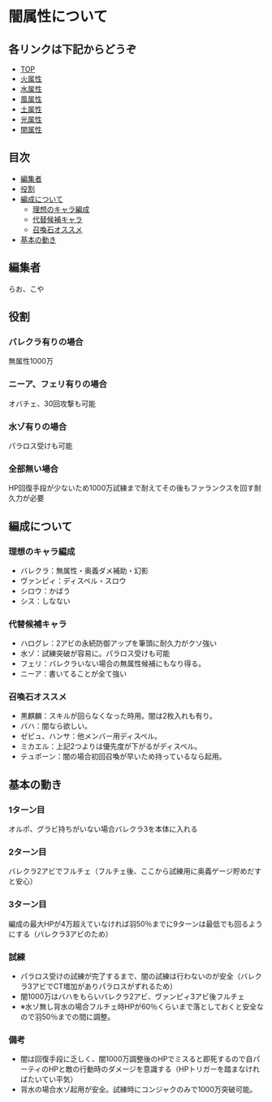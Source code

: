 # 闇属性について
## 各リンクは下記からどうぞ
* [TOP](/README.md)
* [火属性](/fire.md)
* [水属性](/water.md)
* [風属性](/wind.md)
* [土属性](/earth.md)
* [光属性](/lite.md)
* [闇属性](/dark.md)

## 目次
* [編集者](#編集者)
* [役割](#役割)
* [編成について](#編成について)
    * [理想のキャラ編成](#理想のキャラ編成)
    * [代替候補キャラ](#代替候補キャラ)
    * [召喚石オススメ](#召喚石オススメ)
* [基本の動き](#基本の動き)
    
## 編集者
らお、こや
## 役割
### バレクラ有りの場合
無属性1000万
### ニーア、フェリ有りの場合
オバチェ、30回攻撃も可能
### 水ゾ有りの場合
パラロス受けも可能
### 全部無い場合
HP回復手段が少ないため1000万試練まで耐えてその後もファランクスを回す耐久力が必要

## 編成について
### 理想のキャラ編成
* バレクラ：無属性・奥義ダメ補助・幻影
* ヴァンピィ：ディスペル・スロウ
* シロウ：かばう	
* シス：しなない

### 代替候補キャラ
* ハログレ：2アビの永続防御アップを筆頭に耐久力がクソ強い
* 水ゾ：試練突破が容易に。パラロス受けも可能
* フェリ：バレクラいない場合の無属性候補にもなり得る。
* ニーア：書いてることが全て強い

### 召喚石オススメ
* 黒麒麟：スキルが回らなくなった時用。闇は2枚入れも有り。
* バハ：闇なら欲しい。
* ゼピュ、ハンサ：他メンバー用ディスペル。
* ミカエル：上記2つよりは優先度が下がるがディスペル。
* テュポーン：闇の場合初回召喚が早いため持っているなら起用。

## 基本の動き
### 1ターン目
オルポ、グラビ持ちがいない場合バレクラ3を本体に入れる
### 2ターン目
バレクラ2アビでフルチェ（フルチェ後、ここから試練用に奥義ゲージ貯めだすと安心）
### 3ターン目
編成の最大HPが4万超えていなければ羽50％までに9ターンは最低でも回るようにする（バレクラ3アビのため）
### 試練
* パラロス受けの試練が完了するまで、闇の試練は行わないのが安全（バレクラ3アビでCT増加がありパラロスがずれるため）
* 闇1000万はバハをもらいバレクラ2アビ、ヴァンピィ3アビ後フルチェ
* ※水ゾ無し背水の場合フルチェ時HPが60％くらいまで落としておくと安全なので羽50％までの間に調整。
### 備考
* 闇は回復手段に乏しく、闇1000万調整後のHPでミスると即死するので自パーティのHPと敵の行動時のダメージを意識する（HPトリガーを踏まなければたいてい平気）
* 背水の場合水ゾ起用が安全。試練時にコンジャクのみで1000万突破可能。